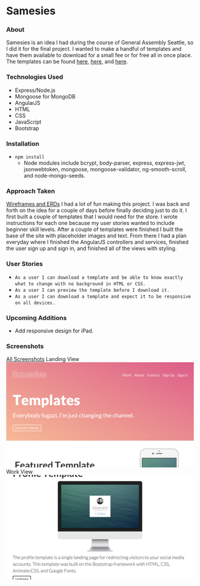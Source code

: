 # Samesies
### About
Samesies is an idea I had during the course of General Assembly Seattle, so I did it for the final project. I wanted to make a handful of templates and have them available to download for a small fee or for free all in once place. The templates can be found [here](https://github.com/thomasvaeth/samesies-coming), [here](https://github.com/thomasvaeth/samesies-profile), and [here](https://github.com/thomasvaeth/samesies-slider).

### Technologies Used
* Express/Node.js
* Mongoose for MongoDB
* AngularJS
* HTML
* CSS
* JavaScript
* Bootstrap

### Installation
* ````npm install````
  - Node modules include bcrypt, body-parser, express, express-jwt, jsonwebtoken, mongoose, mongoose-validator, ng-smooth-scroll, and node-mongo-seeds.

### Approach Taken
[Wireframes and ERDs](https://github.com/thomasvaeth/ga-samesies/tree/master/screenshots)
I had a lot of fun making this project. I was back and forth on the idea for a couple of days before finally deciding just to do it. I first built a couple of templates that I would need for the store. I wrote instructions for each one because my user stories wanted to include beginner skill levels. After a couple of templates were finished I built the base of the site with placeholder images and text. From there I had a plan everyday where I finished the AngularJS controllers and services, finished the user sign up and sign in, and finished all of the views with styling.

### User Stories
* ````As a user I can download a template and be able to know exactly what to change with no background in HTML or CSS.````
* ````As a user I can preview the template before I download it.````
* ````As a user I can download a template and expect it to be responsive on all devices.````

### Upcoming Additions
* Add responsive design for iPad.

### Screenshots
[All Screenshots](https://github.com/thomasvaeth/ga-samesies/tree/master/screenshots)
Landing View
![Landing Div](https://github.com/thomasvaeth/ga-samesies/blob/master/screenshots/screenshot-1.png "Desktop screenshot")
Work View
![Example Template](https://github.com/thomasvaeth/ga-samesies/blob/master/screenshots/screenshot-2.png "Desktop screenshot")